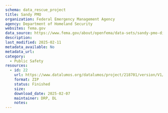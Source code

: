 ```yaml
---
schema: data_rescue_project 
title: Sandy PMO
organization: Federal Emergency Management Agency
agency: Department of Homeland Security
websites: fema.gov
data_source: https://www.fema.gov/about/openfema/data-sets/sandy-pmo-disaster-relief-appropriations-act-2013-sandy-supplemental-bill
description: 
last_modified: 2025-02-11
metadata_available: No
metadata_url: 
category:
  - Public Safety
resources:
  - id: 22
    url: https://www.datalumos.org/datalumos/project/218701/version/V1/view
    format: ZIP
    status: Finished
    size: 
    download_date: 2025-02-07
    maintainer: DRP, DL
    notes: 
---
```

